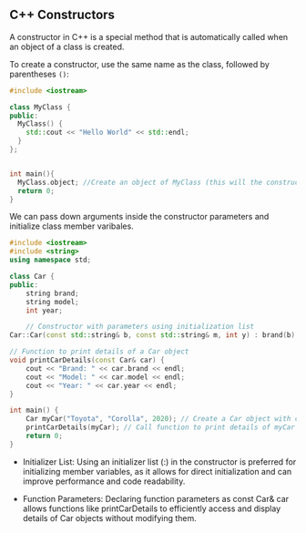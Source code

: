 ## C++ Constructors

A constructor in C++ is a special method that is automatically called when an object of a class is created.

To create a constructor, use the same name as the class, followed by parentheses `()`:

```cpp
#include <iostream>

class MyClass {
public:
  MyClass() {
    std::cout << "Hello World" << std::endl;
  }
};


int main(){
  MyClass.object; //Create an object of MyClass (this will the constructor)
  return 0;
}


``````

We can pass down arguments inside the constructor parameters and initialize class member varibales.

```cpp
#include <iostream>
#include <string>
using namespace std;

class Car {
public:
    string brand;
    string model;
    int year;

    // Constructor with parameters using initialization list
Car::Car(const std::string& b, const std::string& m, int y) : brand(b), model(m), year(y) {}

// Function to print details of a Car object
void printCarDetails(const Car& car) {
    cout << "Brand: " << car.brand << endl;
    cout << "Model: " << car.model << endl;
    cout << "Year: " << car.year << endl;
}

int main() {
    Car myCar("Toyota", "Corolla", 2020); // Create a Car object with constructor arguments
    printCarDetails(myCar); // Call function to print details of myCar
    return 0;
}

``````

* Initializer List: Using an initializer list (:) in the constructor is preferred for initializing member variables, as it allows for direct initialization and can improve performance and code readability.

* Function Parameters: Declaring function parameters as const Car& car allows functions like printCarDetails to efficiently access and display details of Car objects without modifying them.